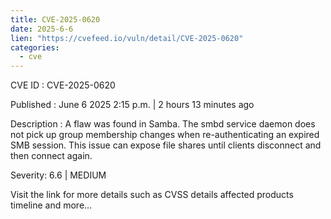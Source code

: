 ```yaml
---
title: CVE-2025-0620
date: 2025-6-6
lien: "https://cvefeed.io/vuln/detail/CVE-2025-0620"
categories:
  - cve
---
```


CVE ID : CVE-2025-0620

Published :  June 6
2025
2:15 p.m. | 2 hours
13 minutes ago

Description : A flaw was found in Samba. The smbd service daemon does not pick up group membership changes when re-authenticating an expired SMB session. This issue can expose file shares until clients disconnect and then connect again.

Severity: 6.6 | MEDIUM

Visit the link for more details
such as CVSS details
affected products
timeline
and more...
